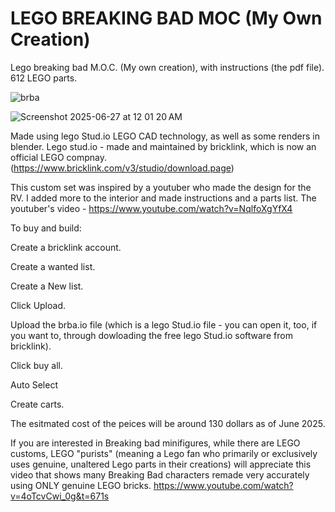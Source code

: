 # LEGO BREAKING BAD MOC (My Own Creation) 
Lego breaking bad M.O.C. (My own creation), with instructions (the pdf file). 612 LEGO parts. 

![brba](https://github.com/user-attachments/assets/d2bad470-7ae1-47ae-9f44-619e575454ac)

![Screenshot 2025-06-27 at 12 01 20 AM](https://github.com/user-attachments/assets/adcbba86-584e-4bd5-9a4a-02fa43170fad)


Made using lego Stud.io LEGO CAD technology, as well as some renders in blender. 
Lego stud.io - made and maintained by bricklink, which is now an official LEGO compnay. (https://www.bricklink.com/v3/studio/download.page)

This custom set was inspired by a youtuber who made the design for the RV. I added more to the interior and made instructions and a parts list.
The youtuber's video - https://www.youtube.com/watch?v=NqlfoXgYfX4

To buy and build:

Create a bricklink account.

Create a wanted list.

Create a New list.

Click Upload.

Upload the brba.io file (which is a lego Stud.io file - you can open it, too, if you want to, through dowloading the free lego Stud.io software from bricklink).

Click buy all.

Auto Select

Create carts. 

The esitmated cost of the peices will be around 130 dollars as of June 2025. 

If you are interested in Breaking bad minifigures, while there are LEGO customs, LEGO "purists" (meaning a Lego fan who primarily or exclusively uses genuine, unaltered Lego parts in their creations) will appreciate this video that shows many Breaking Bad characters remade very accurately using ONLY genuine LEGO bricks. https://www.youtube.com/watch?v=4oTcvCwi_0g&t=671s
